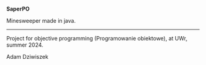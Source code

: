 **SaperPO**

Minesweeper made in java.

---

Project for objective programming (Programowanie obiektowe), at UWr, summer 2024.

Adam Dziwiszek
